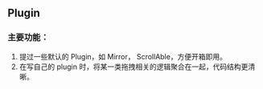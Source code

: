 ## Plugin

### 主要功能：

1. 提过一些默认的 Plugin，如 Mirror， ScrollAble，方便开箱即用。
2. 在写自己的 plugin 时，将某一类拖拽相关的逻辑聚合在一起，代码结构更清晰。
